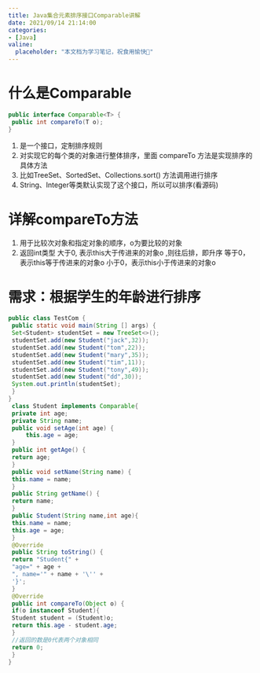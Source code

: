```yaml
---
title: Java集合元素排序接⼝Comparable讲解
date: 2021/09/14 21:14:00
categories:
- [Java]
valine:
  placeholder: "本文档为学习笔记，祝食用愉快💪"
---
```


# 什么是Comparable
```java
public interface Comparable<T> {
 public int compareTo(T o);
}
```
1. 是⼀个接⼝，定制排序规则
2. 对实现它的每个类的对象进⾏整体排序，⾥⾯ compareTo ⽅法是实现排序的具体⽅法
3. ⽐如TreeSet、SortedSet、Collections.sort() ⽅法调⽤进⾏排序
4. String、Integer等类默认实现了这个接⼝，所以可以排序(看源码)

# 详解compareTo⽅法
1. ⽤于⽐较次对象和指定对象的顺序，o为要⽐较的对象
2. 返回int类型
⼤于0, 表示this⼤于传进来的对象o ,则往后排，即升序
等于0，表示this等于传进来的对象o
⼩于0，表示this⼩于传进来的对象o

# 需求：根据学⽣的年龄进⾏排序
```java
public class TestCom {
 public static void main(String [] args) {
 Set<Student> studentSet = new TreeSet<>();
 studentSet.add(new Student("jack",32));
 studentSet.add(new Student("tom",22));
 studentSet.add(new Student("mary",35));
 studentSet.add(new Student("tim",11));
 studentSet.add(new Student("tony",49));
 studentSet.add(new Student("dd",30));
 System.out.println(studentSet);
 }
}
 class Student implements Comparable{
 private int age;
 private String name;
 public void setAge(int age) {
     this.age = age;
 }
 public int getAge() {
 return age;
 }
 public void setName(String name) {
 this.name = name;
 }
 public String getName() {
 return name;
 }
 public Student(String name,int age){
 this.name = name;
 this.age = age;
 }
 @Override
 public String toString() {
 return "Student{" +
 "age=" + age +
 ", name='" + name + '\'' +
 '}';
 }
 @Override
 public int compareTo(Object o) {
 if(o instanceof Student){
 Student student = (Student)o;
 return this.age - student.age;
 }
 //返回的数是0代表两个对象相同
 return 0;
 }
}
```
